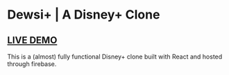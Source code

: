 # Dewsi+ | A Disney+ Clone 

## <a href="https://disneyplus-clone-fa249.web.app/" target="_blank">LIVE DEMO</a>

This is a (almost) fully functional Disney+ clone built with React and hosted through firebase. 

